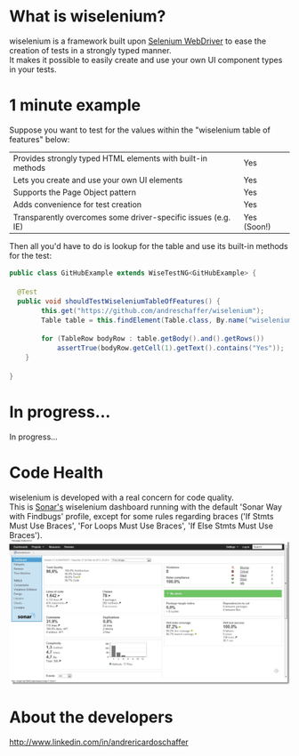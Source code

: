 # What is wiselenium?

wiselenium is a framework built upon [Selenium WebDriver](http://seleniumhq.org/) to ease the creation of tests in a strongly typed manner.  
It makes it possible to easily create and use your own UI component types in your tests.

# 1 minute example

Suppose you want to test for the values within the "wiselenium table of features" below:

<table name="wiselenium-features">
    <tbody>
        <tr>
            <td>Provides strongly typed HTML elements with built-in methods</td>
            <td>Yes</td>
        </tr>
        <tr>
            <td>Lets you create and use your own UI elements</td>
            <td>Yes</td>
        </tr>
        <tr>
            <td>Supports the Page Object pattern</td>
            <td>Yes</td>
        </tr>
        <tr>
            <td>Adds convenience for test creation</td>
            <td>Yes</td>
        </tr>
        </tr>
            <td>Transparently overcomes some driver-specific issues (e.g. IE)</td>
            <td>Yes (Soon!)</td>
        </tr>
    </tbody>
</table>

Then all you'd have to do is lookup for the table and use its built-in methods for the test:

```java
public class GitHubExample extends WiseTestNG<GitHubExample> {
  
  @Test
  public void shouldTestWiseleniumTableOfFeatures() {
		this.get("https://github.com/andreschaffer/wiselenium");
		Table table = this.findElement(Table.class, By.name("wiselenium-features"));
		
		for (TableRow bodyRow : table.getBody().and().getRows())
			assertTrue(bodyRow.getCell(1).getText().contains("Yes"));
	}
  
}
```

# In progress...

In progress...

# Code Health

wiselenium is developed with a real concern for code quality.  
This is [Sonar's](http://www.sonarsource.org/) wiselenium dashboard running with the default 'Sonar Way with Findbugs' profile, except for some rules regarding braces ('If Stmts Must Use Braces', 'For Loops Must Use Braces', 'If Else Stmts Must Use Braces').  
<img src='etc/sonar.png'/>

# About the developers

http://www.linkedin.com/in/andrericardoschaffer
